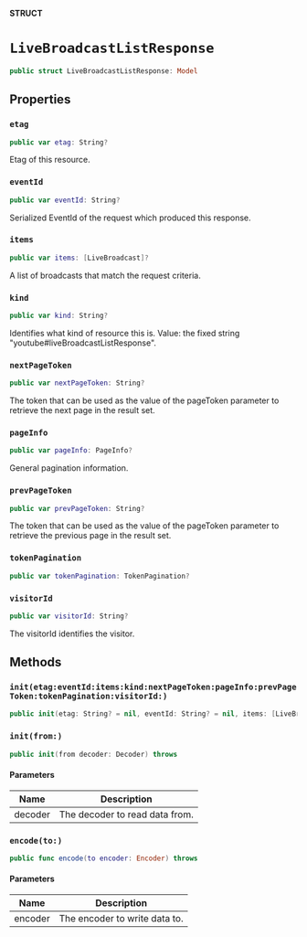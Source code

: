 **STRUCT**

# `LiveBroadcastListResponse`

```swift
public struct LiveBroadcastListResponse: Model
```

## Properties
### `etag`

```swift
public var etag: String?
```

Etag of this resource.

### `eventId`

```swift
public var eventId: String?
```

Serialized EventId of the request which produced this response.

### `items`

```swift
public var items: [LiveBroadcast]?
```

A list of broadcasts that match the request criteria.

### `kind`

```swift
public var kind: String?
```

Identifies what kind of resource this is. Value: the fixed string "youtube#liveBroadcastListResponse".

### `nextPageToken`

```swift
public var nextPageToken: String?
```

The token that can be used as the value of the pageToken parameter to retrieve the next page in the result set.

### `pageInfo`

```swift
public var pageInfo: PageInfo?
```

General pagination information.

### `prevPageToken`

```swift
public var prevPageToken: String?
```

The token that can be used as the value of the pageToken parameter to retrieve the previous page in the result set.

### `tokenPagination`

```swift
public var tokenPagination: TokenPagination?
```

### `visitorId`

```swift
public var visitorId: String?
```

The visitorId identifies the visitor.

## Methods
### `init(etag:eventId:items:kind:nextPageToken:pageInfo:prevPageToken:tokenPagination:visitorId:)`

```swift
public init(etag: String? = nil, eventId: String? = nil, items: [LiveBroadcast]? = nil, kind: String? = nil, nextPageToken: String? = nil, pageInfo: PageInfo? = nil, prevPageToken: String? = nil, tokenPagination: TokenPagination? = nil, visitorId: String? = nil)
```

### `init(from:)`

```swift
public init(from decoder: Decoder) throws
```

#### Parameters

| Name | Description |
| ---- | ----------- |
| decoder | The decoder to read data from. |

### `encode(to:)`

```swift
public func encode(to encoder: Encoder) throws
```

#### Parameters

| Name | Description |
| ---- | ----------- |
| encoder | The encoder to write data to. |